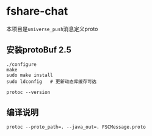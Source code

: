 # fshare-chat

本项目是`universe_push`消息定义proto


## 安装protoBuf 2.5

```
./configure
make
sudo make install
sudo ldconfig   # 更新动态库缓存可选

protoc --version

```

## 编译说明

```shell
protoc --proto_path=. --java_out=. FSCMessage.proto
```